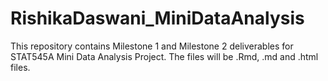 # RishikaDaswani_MiniDataAnalysis

This repository contains Milestone 1 and Milestone 2 deliverables for STAT545A Mini Data Analysis Project. The files will be .Rmd, .md and .html files. 